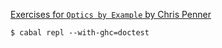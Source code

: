 [Exercises for `Optics by Example` by Chris Penner](https://leanpub.com/optics-by-example)

```shell
$ cabal repl --with-ghc=doctest
```
